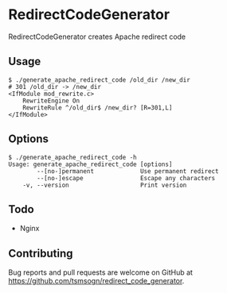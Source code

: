 # RedirectCodeGenerator

RedirectCodeGenerator creates Apache redirect code

## Usage

```
$ ./generate_apache_redirect_code /old_dir /new_dir
# 301 /old_dir -> /new_dir
<IfModule mod_rewrite.c>
    RewriteEngine On
    RewriteRule ^/old_dir$ /new_dir? [R=301,L]
</IfModule>
```

## Options

```
$ ./generate_apache_redirect_code -h
Usage: generate_apache_redirect_code [options]
        --[no-]permanent             Use permanent redirect
        --[no-]escape                Escape any characters
    -v, --version                    Print version
```

## Todo

- Nginx

## Contributing

Bug reports and pull requests are welcome on GitHub at https://github.com/tsmsogn/redirect_code_generator.

